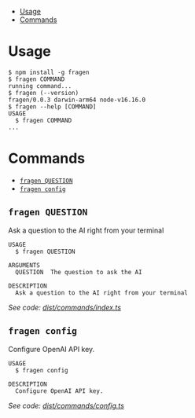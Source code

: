 <!-- toc -->
* [Usage](#usage)
* [Commands](#commands)
<!-- tocstop -->

# Usage

<!-- usage -->
```sh-session
$ npm install -g fragen
$ fragen COMMAND
running command...
$ fragen (--version)
fragen/0.0.3 darwin-arm64 node-v16.16.0
$ fragen --help [COMMAND]
USAGE
  $ fragen COMMAND
...
```
<!-- usagestop -->

# Commands

<!-- commands -->
* [`fragen QUESTION`](#fragen-question)
* [`fragen config`](#fragen-config)

## `fragen QUESTION`

Ask a question to the AI right from your terminal

```
USAGE
  $ fragen QUESTION

ARGUMENTS
  QUESTION  The question to ask the AI

DESCRIPTION
  Ask a question to the AI right from your terminal
```

_See code: [dist/commands/index.ts](https://github.com/erodactyl/fragen/blob/v0.0.3/dist/commands/index.ts)_

## `fragen config`

Configure OpenAI API key.

```
USAGE
  $ fragen config

DESCRIPTION
  Configure OpenAI API key.
```

_See code: [dist/commands/config.ts](https://github.com/erodactyl/fragen/blob/v0.0.3/dist/commands/config.ts)_
<!-- commandsstop -->

